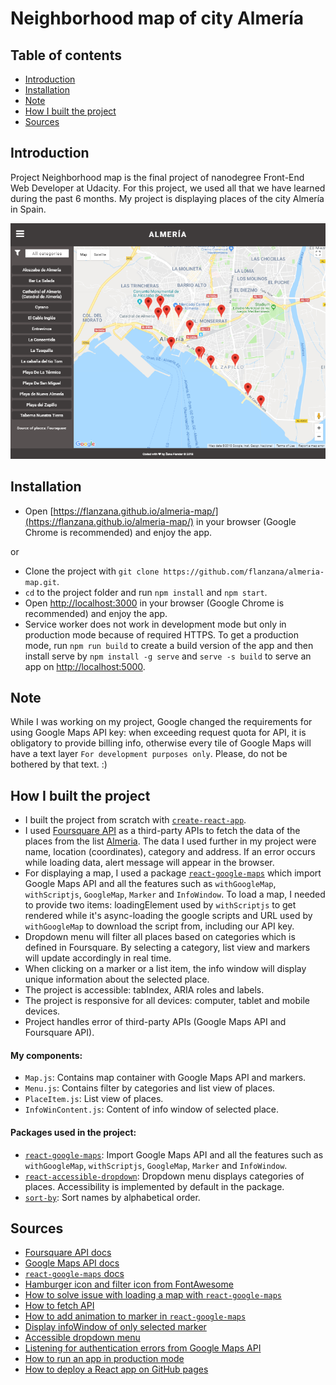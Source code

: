 # Neighborhood map of city Almería

## Table of contents
* [Introduction](#introduction)
* [Installation](#installation)
* [Note](#note)
* [How I built the project](#how-i-built-the-project)
* [Sources](#sources)


## Introduction
Project Neighborhood map is the final project of nanodegree Front-End Web Developer at Udacity. For this project, we used all that we have learned during the past 6 months. My project is displaying places of the city Almería in Spain.

![Final interface](./src/img/final-interface.png)


## Installation
- Open [https://flanzana.github.io/almeria-map/](https://flanzana.github.io/almeria-map/) in your browser (Google Chrome is recommended) and enjoy the app.

or

- Clone the project with `git clone https://github.com/flanzana/almeria-map.git`.
- `cd` to the project folder and run `npm install` and `npm start`.
- Open [http://localhost:3000](http://localhost:3000) in your browser (Google Chrome is recommended) and enjoy the app.
- Service worker does not work in development mode but only in production mode because of required HTTPS. To get a production mode, run `npm run build` to create a build version of the app and then install serve by `npm install -g serve` and `serve -s build` to serve an app on [http://localhost:5000](http://localhost:5000).


## Note
While I was working on my project, Google changed the requirements for using Google Maps API key: when exceeding request quota for API, it is obligatory to provide billing info, otherwise every tile of Google Maps will have a text layer `For development purposes only`. Please, do not be bothered by that text. :)


## How I built the project
- I built the project from scratch with [`create-react-app`](https://github.com/facebookincubator/create-react-app).
- I used [Foursquare API](https://developer.foursquare.com/) as a third-party APIs to fetch the data of the places from the list [Almeria](https://foursquare.com/user/507697890/list/almeria). The data I used further in my project were name, location (coordinates), category and address. If an error occurs while loading data, alert message will appear in the browser.
- For displaying a map, I used a package [`react-google-maps`](https://www.npmjs.com/package/react-google-maps) which import Google Maps API and all the features such as `withGoogleMap`, `withScriptjs`, `GoogleMap`, `Marker` and `InfoWindow`. To load a map, I needed to provide two items: loadingElement used by `withScriptjs` to get rendered while it's async-loading the google scripts and URL used by `withGoogleMap` to download the script from, including our API key.
- Dropdown menu will filter all places based on categories which is defined in Foursquare. By selecting a category, list view and markers will update accordingly in real time.
- When clicking on a marker or a list item, the info window will display unique information about the selected place.
- The project is accessible: tabIndex, ARIA roles and labels.
- The project is responsive for all devices: computer, tablet and mobile devices.
- Project handles error of third-party APIs (Google Maps API and Foursquare API).


#### My components:
- `Map.js`: Contains map container with Google Maps API and markers.
- `Menu.js`: Contains filter by categories and list view of places.
- `PlaceItem.js`: List view of places.
- `InfoWinContent.js`: Content of info window of selected place.


#### Packages used in the project:
- [`react-google-maps`](https://www.npmjs.com/package/react-google-maps): Import Google Maps API and all the features such as `withGoogleMap`, `withScriptjs`, `GoogleMap`, `Marker` and `InfoWindow`.
- [`react-accessible-dropdown`](https://www.npmjs.com/package/react-accessible-dropdown): Dropdown menu displays categories of places. Accessibility is implemented by default in the package.
- [`sort-by`](https://www.npmjs.com/package/sort-by): Sort names by alphabetical order.


## Sources
- [Foursquare API docs](https://developer.foursquare.com/docs)
- [Google Maps API docs](https://developers.google.com/maps/documentation/)
- [`react-google-maps` docs](https://tomchentw.github.io/react-google-maps/)
- [Hamburger icon and filter icon from FontAwesome](https://fontawesome.com/v4.7.0/icons/)
- [How to solve issue with loading a map with `react-google-maps`](https://github.com/tomchentw/react-google-maps/issues/414)
- [How to fetch API](https://developer.mozilla.org/en-US/docs/Web/API/Fetch_API/Using_Fetch)
- [How to add animation to marker in `react-google-maps`](https://stackoverflow.com/questions/44729776/how-can-animation-be-added-to-markers-in-react-google-maps)
- [Display infoWindow of only selected marker](https://gist.github.com/jwo/43b382fc60eb09d3a415c9953f4057f8)
- [Accessible dropdown menu](https://www.npmjs.com/package/react-accessible-dropdown)
- [Listening for authentication errors from Google Maps API](https://developers.google.com/maps/documentation/javascript/events)
- [How to run an app in production mode](https://github.com/facebook/create-react-app/blob/master/packages/react-scripts/template/README.md#deployment)
- [How to deploy a React app on GitHub pages](https://github.com/facebook/create-react-app/blob/master/packages/react-scripts/template/README.md#github-pages)